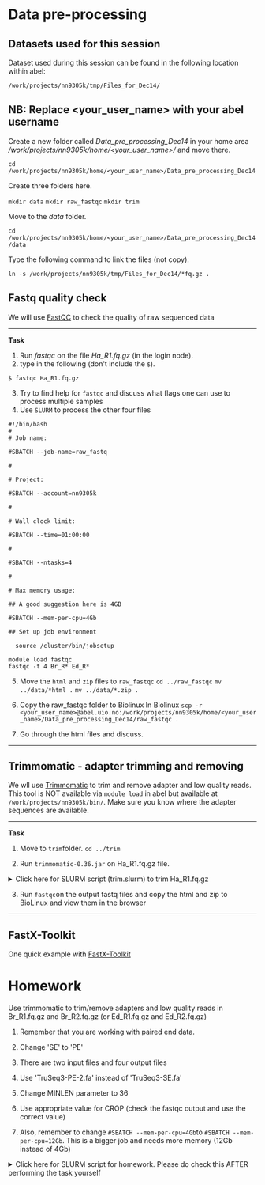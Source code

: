 # Data pre-processing

## Datasets used for this session

Dataset used during this session can be found in the following location within abel:

`/work/projects/nn9305k/tmp/Files_for_Dec14/`

## NB: Replace <your_user_name> with your abel username

Create a new folder called _Data_pre_processing_Dec14_ in your home area _/work/projects/nn9305k/home/<your_user_name>/_ and move there.

`cd /work/projects/nn9305k/home/<your_user_name>/Data_pre_processing_Dec14`

Create three folders here.

`mkdir data`
`mkdir raw_fastqc`
`mkdir trim`

Move to the _data_ folder.

`cd /work/projects/nn9305k/home/<your_user_name>/Data_pre_processing_Dec14/data`

Type the following command to link the files (not copy):

`ln -s /work/projects/nn9305k/tmp/Files_for_Dec14/*fq.gz .`


## Fastq quality check

We will use [FastQC](https://www.bioinformatics.babraham.ac.uk/projects/fastqc/) to check the quality of raw sequenced data 

--------

**Task**
1. Run _fastqc_ on the file _Ha_R1.fq.gz_ (in the login node).
2. type in the following (don't include the `$`).

```
$ fastqc Ha_R1.fq.gz
```

3. Try to find help for `fastqc` and discuss what flags one can use to process multiple samples
4. Use `SLURM` to process the other four files


```
#!/bin/bash
#
# Job name:
  
#SBATCH --job-name=raw_fastq
  
#
  
# Project:
  
#SBATCH --account=nn9305k
  
#
  
# Wall clock limit:
  
#SBATCH --time=01:00:00
  
#
  
#SBATCH --ntasks=4
  
#
  
# Max memory usage:
  
## A good suggestion here is 4GB
  
#SBATCH --mem-per-cpu=4Gb
  
## Set up job environment
  
  source /cluster/bin/jobsetup
  
module load fastqc
fastqc -t 4 Br_R* Ed_R*
```


5. Move the `html` and `zip` files to `raw_fastqc`
`cd ../raw_fastqc`
`mv ../data/*html .`
`mv ../data/*.zip .`

6. Copy the raw_fastqc folder to Biolinux
In Biolinux 
`scp -r <your_user_name>@abel.uio.no:/work/projects/nn9305k/home/<your_user_name>/Data_pre_processing_Dec14/raw_fastqc .`

7. Go through the html files and discuss.

--------

## Trimmomatic - adapter trimming and removing

We wll use [Trimmomatic](http://www.usadellab.org/cms/index.php?page=trimmomatic) to trim and remove adapter and low quality reads.
This tool is NOT available via `module load` in abel but available at `/work/projects/nn9305k/bin/`. Make sure you know where the adapter sequences are available.

--------

**Task**
1. Move to `trim`folder.
`cd ../trim`

2. Run `trimmomatic-0.36.jar` on Ha_R1.fq.gz file.


<details>
 <summary>Click here for SLURM script (trim.slurm) to trim Ha_R1.fq.gz</summary>
  
  \#!/bin/bash
  
  \#
  
  \# Job name:
  
  \#SBATCH --job-name=trim
  
  \#
  
  \# Project:
  
  \#SBATCH --account=nn9305k
  
  \#
  
  \# Wall clock limit:
  
  \#SBATCH --time=01:00:00
  
  \#
  
  \#SBATCH --ntasks=12
  
  \#
  
  \# Max memory usage:
  
  \## A good suggestion here is 4GB
  
  \#SBATCH --mem-per-cpu=4Gb
  
  \## Set up job environment
  
  source /cluster/bin/jobsetup
  
  java -jar /work/projects/nn9305k/bin/trimmomatic-0.36.jar SE -threads 12 -phred33 ../data/Ha_R1.fq.gz Ha_trim_R1.fq.gz ILLUMINACLIP:/work/projects/nn9305k/db_flatfiles/trimmomatic_adapters/TruSeq3-SE.fa:2:30:10 LEADING:3 TRAILING:3 SLIDINGWINDOW:4:15 MINLEN:15 CROP:75*
</details>


3. Run `fastqc`on the output fastq files and copy the html and zip to BioLinux and view them in the browser
--------

## FastX-Toolkit

One quick example with [FastX-Toolkit](http://hannonlab.cshl.edu/fastx_toolkit/index.html)


# Homework

Use trimmomatic to trim/remove adapters and low quality reads in Br_R1.fq.gz and Br_R2.fq.gz (or Ed_R1.fq.gz and Ed_R2.fq.gz)
1. Remember that you are working with paired end data.
2. Change 'SE' to 'PE'
3. There are two input files and four output files
4. Use 'TruSeq3-PE-2.fa' instead of 'TruSeq3-SE.fa'
4. Change MINLEN parameter to 36
5. Use appropriate value for CROP (check the fastqc output and use the correct value)

6. Also, remember to change `#SBATCH --mem-per-cpu=4Gb`to `#SBATCH --mem-per-cpu=12Gb`. This is a bigger job and needs more memory (12Gb instead of 4Gb)

<details>
 <summary>Click here for SLURM script for homework. Please do check this AFTER performing the task yourself</summary>
  
  \#!/bin/bash
  
  \#
  
  \# Job name:
  
  \#SBATCH --job-name=trim
  
  \#
  
  \# Project:
  
  \#SBATCH --account=nn9305k
  
  \#
  
  \# Wall clock limit:
  
  \#SBATCH --time=01:00:00
  
  \#
  
  \#SBATCH --ntasks=12
  
  \#
  
  \# Max memory usage:
  
  \## A good suggestion here is 4GB
  
  \#SBATCH --mem-per-cpu=12Gb
  
  \## Set up job environment
  
  source /cluster/bin/jobsetup
  
  java -jar /work/projects/nn9305k/bin/trimmomatic-0.36.jar PE -threads 12 -phred33 ../data/Br_R1.fq.gz ../data/Br_R2.fq.gz Br_trim_R1.fq.gz Br_trim_R1_UNPAIRED.fq.gz Br_trim_R2.fq.gz Br_trim_R2_UNPAIRED.fq.gz ILLUMINACLIP:/work/projects/nn9305k/db_flatfiles/trimmomatic_adapters/TruSeq3-PE-2.fa:2:30:10 LEADING:3 TRAILING:3 SLIDINGWINDOW:4:15 MINLEN:36 CROP:150
  
  java -jar /work/projects/nn9305k/bin/trimmomatic-0.36.jar PE -threads 12 -phred33 ../data/Ed_R1.fq.gz ../data/Ed_R2.fq.gz Ed_trim_R1.fq.gz Ed_trim_R1_UNPAIRED.fq.gz Ed_trim_R2.fq.gz Ed_trim_R2_UNPAIRED.fq.gz ILLUMINACLIP:/work/projects/nn9305k/db_flatfiles/trimmomatic_adapters/TruSeq3-PE-2.fa:2:30:10 LEADING:3 TRAILING:3 SLIDINGWINDOW:4:15 MINLEN:36 CROP:150
  </details>
